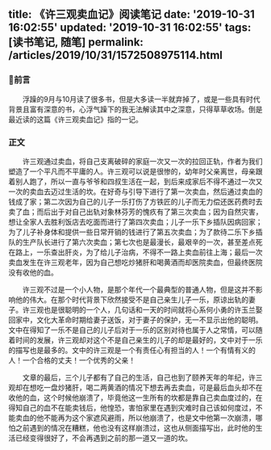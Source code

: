title: 《许三观卖血记》阅读笔记
date: '2019-10-31 16:02:55'
updated: '2019-10-31 16:02:55'
tags: [读书笔记, 随笔]
permalink: /articles/2019/10/31/1572508975114.html
---
### 前言

&emsp;&emsp;浮躁的9月与10月读了很多书，但是大多读一半就弃掉了，或是一些具有时代背景且富有深意的书，心浮气躁下的我无法解读其中之深意，只得草草收场。倒是最近读的这篇《许三观卖血记》指的一记。

### 正文

&emsp;&emsp;许三观通过卖血，将自己支离破碎的家庭一次又一次的拉回正轨，作者为我们塑造了一个平凡而不平庸的人。许三观可以说是很惨的，幼年时父亲离世，母亲跟着别人跑了，所以一直与爷爷和四叔生活在一起，到后来成家后不得不通过一次又一次的卖血去迈过生活的坎。在好奇与引导下进行了第一次卖血，然后通过卖血的钱成了家；第二次因为自己的儿子一乐打伤了方铁匠的儿子而无力偿还医药费时去卖了血；而后出于对自己出轨对象林芬芳的愧疚有了第三次卖血；因为自然灾害，想让全家人去胜利饭店去吃面而进行了第四次卖血；儿子一乐下乡插队因病回家；为了儿子补身体和提供一些日常开销的钱进行了第五次卖血；为了款待二乐下乡插队的生产队长进行了第六次卖血；第七次也是最漫长，最艰辛的一次，甚至差点死在路上，一乐查出肝炎，为了给儿子治病，不得不一路上卖血前往上海；最后一次卖血发生在许三观老年，因为自己想吃炒猪肝和喝黄酒而却医院卖血，但最终医院没有收他的血。

&emsp;&emsp;许三观不过是一个小人物，是那个年代一个最典型的普通人物，但是这并不影响他的伟大。在那个时代背景下欣然接受不是自己亲生儿子一乐，原谅出轨的妻子。许三观也是很聪明的一个人，几句话和一天的时间就将心系何小勇的许玉兰娶回家中，文化大革命时期给妻子送饭，对于妻子的保护，无一不显示出他的聪明。文中在得知了一乐不是自己的儿子后对于一乐的区别对待也属于人之常情，可以随着时间的发展，许三观却对这个不是自己亲生的儿子的却是最好的，文中对于一乐的描写也是最多的。文中的许三观是一个有责任心有担当的人！一个有情有义的人！一个合格的丈夫！一个优秀的父亲！

&emsp;&emsp;文章的最后，三个儿子都有了自己的生活，自己也到了颐养天年的年纪，许三观却在想吃一盘炒猪肝，喝二两黄酒的情况下想去再去卖血，可是最后血头却不在收他的血，这个时候他崩溃了，毕竟他这一生所有的坎都是靠自己卖血度过的，在得知自己的血不在能卖钱后，他惶恐，害怕家里在遇到灾难时自己该如何度过，不能卖血的他不能再为这个家遮风避雨，所以他崩溃了，也是文中他第一次崩溃，哪怕之前遇到的情况在糟糕，他也没有这样崩溃过，这也从侧面描写出，此时他的生活已经变得很好了，不会再遇到之前的那一道又一道的坎。
